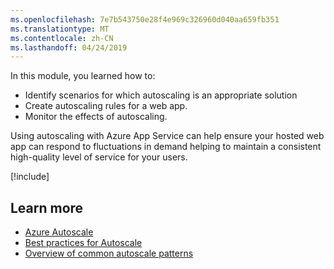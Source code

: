 ```yaml
---
ms.openlocfilehash: 7e7b543750e28f4e969c326960d040aa659fb351
ms.translationtype: MT
ms.contentlocale: zh-CN
ms.lasthandoff: 04/24/2019
---
```

In this module, you learned how to:

- Identify scenarios for which autoscaling is an appropriate solution
- Create autoscaling rules for a web app.
- Monitor the effects of autoscaling.

Using autoscaling with Azure App Service can help ensure your hosted web app can respond to fluctuations in demand helping to maintain a consistent high-quality level of service for your users.

<!-- > Most modules should use the following include -->
[!include[](../../../includes/azure-sandbox-cleanup.md)]

## <a name="learn-more"></a>Learn more

- [Azure Autoscale](https://azure.microsoft.com/features/autoscale/)
- [Best practices for Autoscale](https://docs.microsoft.com/azure/azure-monitor/platform/autoscale-best-practices)
- [Overview of common autoscale patterns](https://docs.microsoft.com/en-us/azure/azure-monitor/platform/autoscale-common-scale-patterns)